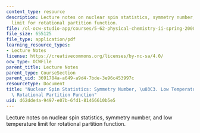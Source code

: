 ```yaml
---
content_type: resource
description: Lecture notes on nuclear spin statistics, symmetry number, and low temperature
  limit for rotational partition function.
file: /ol-ocw-studio-app/courses/5-62-physical-chemistry-ii-spring-2008/d62dde4a9497e07b6fd181466610b5e5_13_562ln08.pdf
file_size: 655125
file_type: application/pdf
learning_resource_types:
- Lecture Notes
license: https://creativecommons.org/licenses/by-nc-sa/4.0/
ocw_type: OCWFile
parent_title: Lecture Notes
parent_type: CourseSection
parent_uid: 3691784a-a649-a9d4-7bde-3e96c453997c
resourcetype: Document
title: "Nuclear Spin Statistics: Symmetry Number, \u03C3. Low Temperature Limit for\
  \ Rotational Partition Function"
uid: d62dde4a-9497-e07b-6fd1-81466610b5e5
---
```

Lecture notes on nuclear spin statistics, symmetry number, and low temperature limit for rotational partition function.